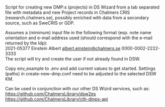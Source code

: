 Script for creating new DMP:s (projects) in DS Wizard from a tab separated file with metadata and new Project records in Chalmers CRIS (research.chalmers.se), possibly enriched with data from a secondary source, such as SweCRIS or GDP.

Assumes a (minimum) input file in the following format (esp. note name orientation and e-mail address used (should correspond with the e-mail returned by the Idp):   
2021-05377	Einstein Albert   albert.einstein@chalmers.se	0000-0002-2222-3333   
The script will try and create the user if not already found in DSW.

Copy env_example to .env and add current values to get started. Settings (paths) in create-new-dmp.conf need to be adjusted to the selected DSW KM.

Can be used in conjunction with our other DS Wizrd services, such as:
https://github.com/ChalmersLibrary/dsw2es
https://github.com/ChalmersLibrary/cth-dmps-api
